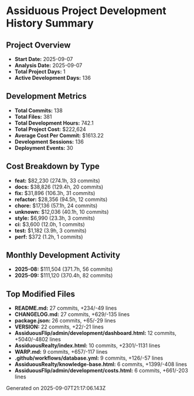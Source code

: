 # Assiduous Project Development History Summary

## Project Overview
- **Start Date:** 2025-09-07
- **Analysis Date:** 2025-09-07
- **Total Project Days:** 1
- **Active Development Days:** 136

## Development Metrics
- **Total Commits:** 138
- **Total Files:** 381
- **Total Development Hours:** 742.1
- **Total Project Cost:** $222,624
- **Average Cost Per Commit:** $1613.22
- **Development Sessions:** 136
- **Deployment Events:** 30

## Cost Breakdown by Type
- **feat:** $82,230 (274.1h, 33 commits)
- **docs:** $38,826 (129.4h, 20 commits)
- **fix:** $31,896 (106.3h, 31 commits)
- **refactor:** $28,356 (94.5h, 12 commits)
- **chore:** $17,136 (57.1h, 24 commits)
- **unknown:** $12,036 (40.1h, 10 commits)
- **style:** $6,990 (23.3h, 3 commits)
- **ci:** $3,600 (12.0h, 1 commits)
- **test:** $1,182 (3.9h, 3 commits)
- **perf:** $372 (1.2h, 1 commits)

## Monthly Development Activity
- **2025-08:** $111,504 (371.7h, 56 commits)
- **2025-09:** $111,120 (370.4h, 82 commits)

## Top Modified Files
- **README.md:** 27 commits, +234/-49 lines
- **CHANGELOG.md:** 27 commits, +629/-135 lines
- **package.json:** 26 commits, +65/-29 lines
- **VERSION:** 22 commits, +22/-21 lines
- **AssiduousFlip/admin/development/dashboard.html:** 12 commits, +5040/-4802 lines
- **AssiduousRealty/index.html:** 10 commits, +2301/-1131 lines
- **WARP.md:** 9 commits, +657/-117 lines
- **.github/workflows/database.yml:** 9 commits, +126/-57 lines
- **AssiduousRealty/knowledge-base.html:** 6 commits, +1399/-408 lines
- **AssiduousFlip/admin/development/costs.html:** 6 commits, +661/-203 lines

Generated on 2025-09-07T21:17:06.143Z
